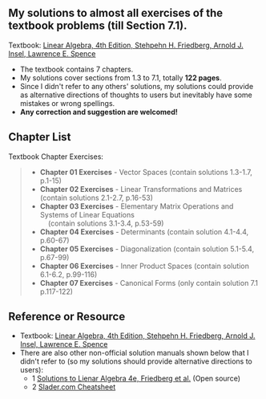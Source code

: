 ## My solutions to almost all exercises of the textbook problems (till Section 7.1).
Textbook: [Linear Algebra, 4th Edition, Stehpehn H. Friedberg, Arnold J. Insel, Lawrence E. Spence](https://www.amazon.com/Linear-Algebra-4th-Stephen-Friedberg/dp/0130084514) <br />
- The textbook contains 7 chapters.
- My solutions cover sections from 1.3 to 7.1, totally **122 pages**.
- Since I didn't refer to any others' solutions, my solutions could provide as alternative directions of thoughts to users but inevitably have some mistakes or wrong spellings. 
- **Any correction and suggestion are welcomed!**

## Chapter List
Textbook Chapter Exercises:
> - **Chapter 01 Exercises** - Vector Spaces (contain solutions 1.3-1.7, p.1-15)
> - **Chapter 02 Exercises** - Linear Transformations and Matrices (contain solutions 2.1-2.7, p.16-53)
> - **Chapter 03 Exercises** - Elementary Matrix Operations and Systems of Linear Equations <br /> &nbsp;  &nbsp;  (contain solutions 3.1-3.4, p.53-59)
> - **Chapter 04 Exercises** - Determinants (contain solution 4.1-4.4, p.60-67)
> - **Chapter 05 Exercises** - Diagonalization (contain solution 5.1-5.4, p.67-99)
> - **Chapter 06 Exercises** - Inner Product Spaces (contain solution 6.1-6.2, p.99-116)
> - **Chapter 07 Exercises** - Canonical Forms (only contain solution 7.1 p.117-122)

## Reference or Resource
- Textbook: [Linear Algebra, 4th Edition, Stehpehn H. Friedberg, Arnold J. Insel, Lawrence E. Spence](https://www.amazon.com/Linear-Algebra-4th-Stephen-Friedberg/dp/0130084514)
- There are also other non-official solution manuals shown below that I didn't refer to (so my solutions should provide alternative directions to users): 
	- 1 [Solutions to Lienar Algebra 4e, Friedberg et al.](https://jlch3554.files.wordpress.com/2012/11/la-solution-2011-7.pdf) (Open source)
	- 2 [Slader.com Cheatsheet](https://www.slader.com/textbook/9780130084514-linear-algebra-4th-edition/)
